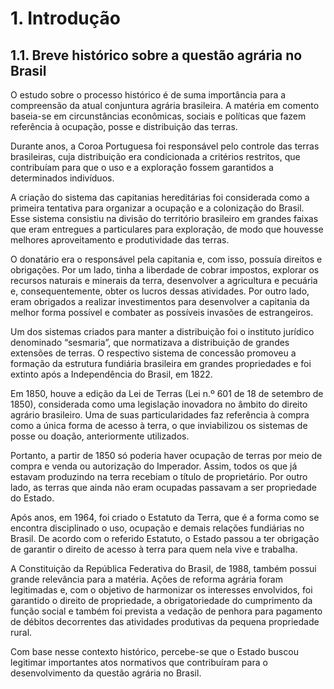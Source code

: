 # 1. Introdução

## **1.1. Breve histórico sobre a questão agrária no Brasil**

O estudo sobre o processo histórico é de suma importância para a compreensão da atual conjuntura agrária brasileira. A matéria em comento baseia-se em circunstâncias econômicas, sociais e políticas que fazem referência à ocupação, posse e distribuição das terras.

Durante anos, a Coroa Portuguesa foi responsável pelo controle das terras brasileiras, cuja distribuição era condicionada a critérios restritos, que contribuíam para que o uso e a exploração fossem garantidos a determinados indivíduos.

  
A criação do sistema das capitanias hereditárias foi considerada como a primeira tentativa para organizar a ocupação e a colonização do Brasil. Esse sistema consistiu na divisão do território brasileiro em grandes faixas que eram entregues a particulares para exploração, de modo que houvesse melhores aproveitamento e produtividade das terras.  
  


O donatário era o responsável pela capitania e, com isso, possuía direitos e obrigações. Por um lado, tinha a liberdade de cobrar impostos, explorar os recursos naturais e minerais da terra, desenvolver a agricultura e pecuária e, consequentemente, obter os lucros dessas atividades. Por outro lado, eram obrigados a realizar investimentos para desenvolver a capitania da melhor forma possível e combater as possíveis invasões de estrangeiros.

Um dos sistemas criados para manter a distribuição foi o instituto jurídico denominado “sesmaria”, que normatizava a distribuição de grandes extensões de terras. O respectivo sistema de concessão promoveu a formação da estrutura fundiária brasileira em grandes propriedades e foi extinto após a Independência do Brasil, em 1822.

Em 1850, houve a edição da Lei de Terras \(Lei n.º 601 de 18 de setembro de 1850\), considerada como uma legislação inovadora no âmbito do direito agrário brasileiro. Uma de suas particularidades faz referência à compra como a única forma de acesso à terra, o que inviabilizou os sistemas de posse ou doação, anteriormente utilizados.  


Portanto, a partir de 1850 só poderia haver ocupação de terras por meio de compra e venda ou autorização do Imperador. Assim, todos os que já estavam produzindo na terra recebiam o título de proprietário. Por outro lado, as terras que ainda não eram ocupadas passavam a ser propriedade do Estado.  


Após anos, em 1964, foi criado o Estatuto da Terra, que é a forma como se encontra disciplinado o uso, ocupação e demais relações fundiárias no Brasil. De acordo com o referido Estatuto, o Estado passou a ter obrigação de garantir o direito de acesso à terra para quem nela vive e trabalha.

A Constituição da República Federativa do Brasil, de 1988, também possui grande relevância para a matéria. Ações de reforma agrária foram legitimadas e, com o objetivo de harmonizar os interesses envolvidos, foi garantido o direito de propriedade, a obrigatoriedade do cumprimento da função social e também foi prevista a vedação de penhora para pagamento de débitos decorrentes das atividades produtivas da pequena propriedade rural.

Com base nesse contexto histórico, percebe-se que o Estado buscou legitimar importantes atos normativos que contribuíram para o desenvolvimento da questão agrária no Brasil.

